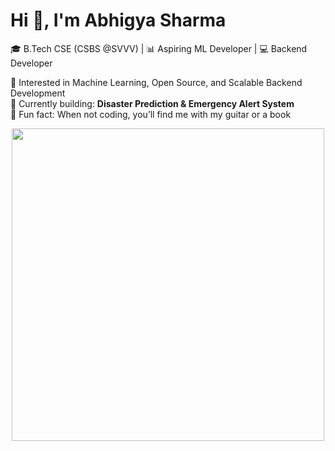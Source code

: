 # Hi 👋, I'm Abhigya Sharma  

🎓 B.Tech CSE (CSBS @SVVV) | 📊 Aspiring ML Developer | 💻 Backend Developer  

👀 Interested in Machine Learning, Open Source, and Scalable Backend Development  
🌱 Currently building: **Disaster Prediction & Emergency Alert System**  
🎸 Fun fact: When not coding, you’ll find me with my guitar or a book


<p align="center">
  <img src="https://user-images.githubusercontent.com/74038190/212749447-bd7e6c6d.gif" width="500"/>
</p>

